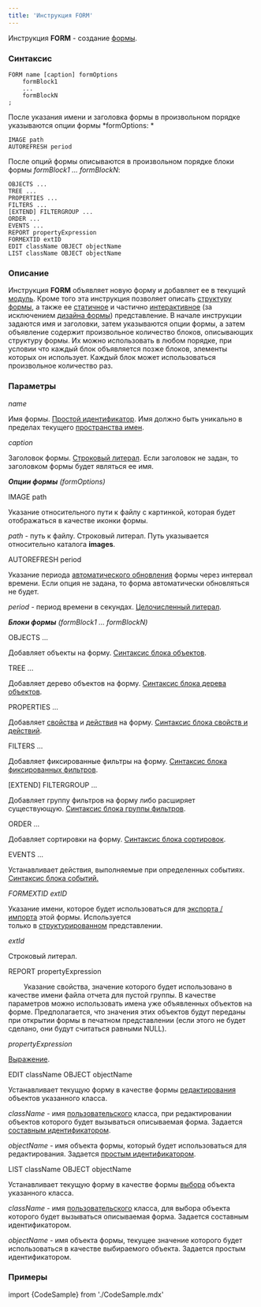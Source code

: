 ```yaml
---
title: 'Инструкция FORM'
---
```


Инструкция **FORM** - создание [формы](Формы.md). 

### Синтаксис

    FORM name [caption] formOptions
        formBlock1
        ...
        formBlockN
    ;

После указания имени и заголовка формы в произвольном порядке указываются опции формы *formOptions: *

    IMAGE path 
    AUTOREFRESH period 

После опций формы описываются в произвольном порядке блоки формы *formBlock1 ... formBlockN*: 

    OBJECTS ... 
    TREE ...
    PROPERTIES ...
    FILTERS ...
    [EXTEND] FILTERGROUP ...
    ORDER ...
    EVENTS ...
    REPORT propertyExpression
    FORMEXTID extID
    EDIT className OBJECT objectName
    LIST className OBJECT objectName 

### Описание

Инструкция **FORM** объявляет новую форму и добавляет ее в текущий [модуль](Модули.md). Кроме того эта инструкция позволяет описать [структуру формы](Структура_формы.md), а также ее [статичное](Статичное_представление.md) и частично [интерактивное](Интерактивное_представление.md) (за исключением [дизайна формы](Дизайн_формы.md)) представление. В начале инструкции задаются имя и заголовки, затем указываются опции формы, а затем объявление содержит произвольное количество блоков, описывающих структуру формы. Их можно использовать в любом порядке, при условии что каждый блок объявляется позже блоков, элементы которых он использует. Каждый блок может использоваться произвольное количество раз.

### Параметры

*name*

Имя формы. [Простой идентификатор](Идентификаторы.md#id-broken). Имя должно быть уникально в пределах текущего [пространства имен](http://documentation.lsfusion.org/pages/viewpage.action?pageId=1146884).

*caption*

Заголовок формы. [Строковый литерал](Идентификаторы.md#strliteral-broken). Если заголовок не задан, то заголовком формы будет являться ее имя.

***Опции формы** (formOptions)*

IMAGE path

Указание относительного пути к файлу с картинкой, которая будет отображаться в качестве иконки формы. 

*path* - путь к файлу. Строковый литерал. Путь указывается относительно каталога **images**.

AUTOREFRESH period

Указание периода [автоматического обновления](Интерактивное_представление.md#дополнительные-возможности) формы через интервал времени. Если опция не задана, то форма автоматически обновляться не будет.

*period* - период времени в секундах. [Целочисленный литерал](Идентификаторы.md#intliteral-broken). 

***Блоки формы** (*formBlock1 ... formBlockN*)*

OBJECTS ...

Добавляет объекты на форму. [Синтаксис блока объектов](Блоки_объектов.md).

TREE ...

Добавляет дерево объектов на форму. [Синтаксис блока дерева объектов](Блоки_объектов.md#блок-дерева-объектов).

PROPERTIES ...

Добавляет [свойства](Свойства.md) и [действия](Действия.md) на форму. [Синтаксис блока свойств и действий](Блок_свойств_и_действий.md).

FILTERS ...

Добавляет фиксированные фильтры на форму. [Синтаксис блока фиксированных фильтров](Блоки_фильтров_и_сортировок.md#fixedfilters-broken).

\[EXTEND\] FILTERGROUP ...

Добавляет группу фильтров на форму либо расширяет существующую. [Синтаксис блока группы фильтров](Блоки_фильтров_и_сортировок.md#блок-группы-фильтров).

ORDER ...

Добавляет сортировки на форму. [Синтаксис блока сортировок](Блоки_фильтров_и_сортировок.md#блок-сортировок).

EVENTS ...

Устанавливает действия, выполняемые при определенных событиях. [Синтаксис блока событий](Блок_событий.md#events-broken)[.](Блок_событий.md)

*FORMEXTID extID*

Указание имени, которое будет использоваться для [экспорта / импорта](Структурированное_представление.md#имя-экспорта--импорта) этой формы. Используется только в [структурированном](Структурированное_представление.md) представлении.

*extId*

Строковый литерал.

REPORT propertyExpression

        Указание свойства, значение которого будет использовано в качестве имени файла отчета для пустой группы. В качестве параметров можно использовать имена уже объявленных объектов на форме. Предполагается, что значения этих объектов будут переданы при открытии формы в печатном представлении (если этого не будет сделано, они будут считаться равными NULL).

  

*propertyExpression*

  

[Выражение](Выражения.md).

EDIT сlassName OBJECT objectName

Устанавливает текущую форму в качестве формы [редактирования](Интерактивное_представление.md#формы-выбора--редактирования) объектов указанного класса.

*className* - имя [пользовательского](Пользовательские_классы.md) класса, при редактировании объектов которого будет вызываться описываемая форма. Задается [составным идентификатором](Идентификаторы.md#cid-broken).

*objectName* - имя объекта формы, который будет использоваться для редактирования. Задается [простым идентификатором](Идентификаторы.md#id-broken).

LIST сlassName OBJECT objectName

Устанавливает текущую форму в качестве формы [выбора](Интерактивное_представление.md#формы-выбора--редактирования) объекта указанного класса. 

*className* - имя [пользовательского](Пользовательские_классы.md) класса, для выбора объекта которого будет вызываться описываемая форма. Задается составным идентификатором.

*objectName* - имя объекта формы, текущее значение которого будет использоваться в качестве выбираемого объекта. Задается простым идентификатором.

### Примеры


import {CodeSample} from './CodeSample.mdx'

<CodeSample url="https://ru-documentation.lsfusion.org/sample?file=FormSample&block=form"/>

  
